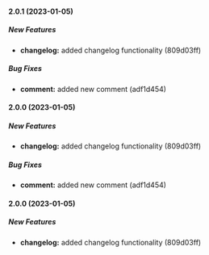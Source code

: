 #### 2.0.1 (2023-01-05)

##### New Features

* **changelog:**  added changelog functionality (809d03ff)

##### Bug Fixes

* **comment:**  added new comment (adf1d454)

#### 2.0.0 (2023-01-05)

##### New Features

* **changelog:**  added changelog functionality (809d03ff)

##### Bug Fixes

* **comment:**  added new comment (adf1d454)

#### 2.0.0 (2023-01-05)

##### New Features

* **changelog:**  added changelog functionality (809d03ff)


